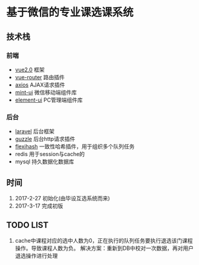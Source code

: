 # 基于微信的专业课选课系统

## 技术栈
### 前端

- [vue2.0](https://vuefe.cn/v2/guide/)  框架
- [vue-router](https://router.vuejs.org/zh-cn/) 路由插件
- [axios](https://github.com/mzabriskie/axios) AJAX请求插件
- [mint-ui](http://mint-ui.github.io/docs/#!/zh-cn2) 微信移动端组件库
- [element-ui](http://element.eleme.io/#/zh-CN/component/installation) PC管理端组件库

### 后台

- [laravel](https://laravel-china.org/docs/5.1/installation) 后台框架
- [guzzle](https://github.com/guzzle/guzzle) 后台http请求插件
- [flexihash](https://github.com/pda/flexihash) 一致性哈希插件，用于组织多个队列任务
- redis 用于session与cache的
- mysql 持久数据化数据库


## 时间
1. 2017-2-27 初始化(由毕设互选系统而来)
3. 2017-3-17 完成初版

## TODO LIST
1. cache中课程对应的选中人数为0，正在执行的队列任务要执行退选该门课程操作。导致课程人数为负。 解决方案：重新到DB中校对一次数据，再对用户退选操作进行处理